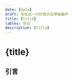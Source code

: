 ```yaml
---
date: {date}
draft: 存在这一行时表示在草稿箱中
title: {title}
lables: 杂记
description: {title}
---
```


# {title}

## 引言
